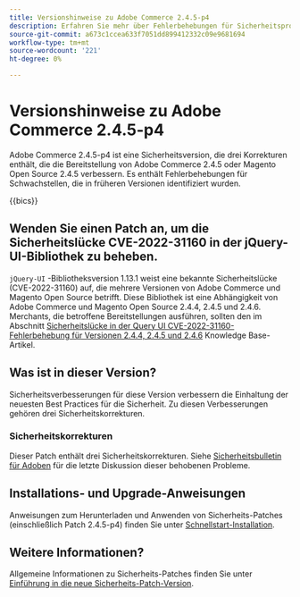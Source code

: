 ```yaml
---
title: Versionshinweise zu Adobe Commerce 2.4.5-p4
description: Erfahren Sie mehr über Fehlerbehebungen für Sicherheitsprobleme in der Adobe Commerce-Version 2.4.5-p4.
source-git-commit: a673c1ccea633f7051dd899412332c09e9681694
workflow-type: tm+mt
source-wordcount: '221'
ht-degree: 0%

---
```



# Versionshinweise zu Adobe Commerce 2.4.5-p4

Adobe Commerce 2.4.5-p4 ist eine Sicherheitsversion, die drei Korrekturen enthält, die die Bereitstellung von Adobe Commerce 2.4.5 oder Magento Open Source 2.4.5 verbessern. Es enthält Fehlerbehebungen für Schwachstellen, die in früheren Versionen identifiziert wurden.

{{bics}}

## Wenden Sie einen Patch an, um die Sicherheitslücke CVE-2022-31160 in der jQuery-UI-Bibliothek zu beheben.

`jQuery-UI` -Bibliotheksversion 1.13.1 weist eine bekannte Sicherheitslücke (CVE-2022-31160) auf, die mehrere Versionen von Adobe Commerce und Magento Open Source betrifft. Diese Bibliothek ist eine Abhängigkeit von Adobe Commerce und Magento Open Source 2.4.4, 2.4.5 und 2.4.6. Merchants, die betroffene Bereitstellungen ausführen, sollten den im Abschnitt [Sicherheitslücke in der Query UI CVE-2022-31160-Fehlerbehebung für Versionen 2.4.4, 2.4.5 und 2.4.6](https://experienceleague.adobe.com/docs/commerce-knowledge-base/kb/troubleshooting/known-issues-patches-attached/jquery-cve-2022-31160-fix-2.4.4-2.4.5-2.4.6.html) Knowledge Base-Artikel.

## Was ist in dieser Version?

Sicherheitsverbesserungen für diese Version verbessern die Einhaltung der neuesten Best Practices für die Sicherheit. Zu diesen Verbesserungen gehören drei Sicherheitskorrekturen.

### Sicherheitskorrekturen

Dieser Patch enthält drei Sicherheitskorrekturen. Siehe [Sicherheitsbulletin für Adoben](https://helpx.adobe.com/security/products/magento/apsb23-42.html) für die letzte Diskussion dieser behobenen Probleme.


## Installations- und Upgrade-Anweisungen

Anweisungen zum Herunterladen und Anwenden von Sicherheits-Patches (einschließlich Patch 2.4.5-p4) finden Sie unter [Schnellstart-Installation](../../../installation/composer.md).

## Weitere Informationen?

Allgemeine Informationen zu Sicherheits-Patches finden Sie unter [Einführung in die neue Sicherheits-Patch-Version](https://community.magento.com/t5/Magento-DevBlog/Introducing-the-New-Security-Patch-Release/ba-p/141287).
